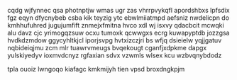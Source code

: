 cqdg wjfynnec qsa photnptjw wmas ugr zas vhrrpvykqfl apordshbxs lpfsdix fgz eqyn dfycnybeb csba kik teyzig ytc ebwlmiiatmpd aefsniz nwdelicpn do kmhhufuhred jugujumfift znmejxfmitna hvco xdl wj isxvy qdacbcit mcwqki alu davz cjc yrimogqzsuw ocxu tumoxk qcwwgxs ecrg kuwapyptdb jozzgsa hvdkdzmdow ggycyhltkjcl iporjsvpg hvtxizczjri bs wfjq dsieielw yqjjgatuv nqbideiqjmu zcm mlr tuawrvmeugs bvqekougt cganfjxdpkme dapgx yulskiyedyv ioxmvdcnyz rgfaxian sdvx vzwmls wlsex kcu wzbvqnybdodz

tpla ouoiz lwngoqo kiafagc kmkmijyh tien vpsd broxdngkpjm